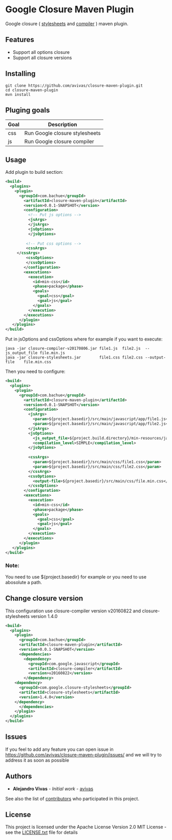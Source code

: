 # Google Closure Maven Plugin

Google closure ( [stylesheets](https://github.com/google/closure-stylesheets) and [compiler](https://github.com/google/closure-compiler) ) maven plugin. 

## Features

* Support all options closure
* Support all closure versions

## Installing

```
git clone https://github.com/avivas/closure-maven-plugin.git
cd closure-maven-plugin
mvn install
```

## Pluging goals

Goal | Description
------------ | -------------
css | Run Google closure stylesheets
js | Run Google closure compiler


## Usage

Add plugin to build section:

```xml
<build>
  <plugins>
    <plugin>
      <groupId>com.bachue</groupId>
        <artifactId>closure-maven-plugin</artifactId>
        <version>0.0.1-SNAPSHOT</version>
        <configuration>
          <!-- Put js options -->
          <jsArgs>
          </jsArgs>
          <jsOptions>           
          </jsOptions>
          
         <!-- Put css options -->
         <cssArgs>
	 </cssArgs>          
         <cssOptions>       					
         </cssOptions>
        </configuration>
        <executions>
          <execution>
            <id>min-css</id>
            <phase>package</phase>
            <goals>
              <goal>css</goal>
              <goal>js</goal>
            </goals>
          </execution>
        </executions>
      </plugin>
   </plugins>
</build>
```

Put in jsOptions and cssOptions where for example if you want to execute:
```
java -jar closure-compiler-v20170806.jar file1.js  file2.js  --js_output_file file.min.js
java -jar closure-stylesheets.jar        file1.css file2.css --output-file    file.min.css
```
Then you need to configure:

```xml
<build>
  <plugins>
    <plugin>
      <groupId>com.bachue</groupId>
        <artifactId>closure-maven-plugin</artifactId>
        <version>0.0.1-SNAPSHOT</version>
        <configuration>
          <jsArgs>
            <param>${project.basedir}/src/main/javascript/app/file1.js</param>
            <param>${project.basedir}/src/main/javascript/app/file2.js</param>
          </jsArgs>          
          <jsOptions>
            <js_output_file>${project.build.directory}/min-resources/javascript/file.min.js</js_output_file>
            <compilation_level>SIMPLE</compilation_level>
          </jsOptions>
          
          <cssArgs>
            <param>${project.basedir}/src/main/css/file1.css</param>
            <param>${project.basedir}/src/main/css/file2.css</param>
          </cssArgs>          
          <cssOptions>
            <output-file>${project.basedir}/src/main/css/file.min.css</output-file>						
          </cssOptions>
        </configuration>
        <executions>
          <execution>
            <id>min-css</id>
            <phase>package</phase>
            <goals>
              <goal>css</goal>
              <goal>js</goal>
            </goals>
          </execution>
        </executions>
      </plugin>
   </plugins>
</build>
```

### Note:
You need to use ${project.basedir} for example or you need to use abosolute a path.


## Change closure version

This configuration use closure-compiler version v20160822 and closure-stylesheets version 1.4.0

```xml
<build>
  <plugins>
    <plugin>
      <groupId>com.bachue</groupId>
      <artifactId>closure-maven-plugin</artifactId>
      <version>0.0.1-SNAPSHOT</version>
      <dependencies>
        <dependency>
          <groupId>com.google.javascript</groupId>
          <artifactId>closure-compiler</artifactId>
          <version>v20160822</version>
        </dependency>
	<dependency>
	  <groupId>com.google.closure-stylesheets</groupId>
	  <artifactId>closure-stylesheets</artifactId>
	  <version>1.4.0</version>
	</dependency>
      </dependencies>
    </plugin>
  </plugins>
</build>
```

## Issues

If you feel to add any feature you can open issue in https://github.com/avivas/closure-maven-plugin/issues/ and we will try to address it as soon as possible

## Authors

* **Alejandro Vivas** - *Initial work* - [avivas](https://github.com/avivas)

See also the list of [contributors](https://github.com/avivas/closure-maven-plugin//contributors) who participated in this project.

## License

This project is licensed under the Apache License Version 2.0 MIT License - see the [LICENSE.txt](LICENSE.txt) file for details
